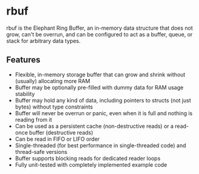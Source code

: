 # rbuf

rbuf is the Elephant Ring Buffer, an in-memory data structure that does not grow, can't be overrun, and can be configured to act as a buffer, queue, or stack for arbitrary data types.

## Features

+ Flexible, in-memory storage buffer that can grow and shrink without (usually) allocating more RAM
+ Buffer may be optionally pre-filled with dummy data for RAM usage stability
+ Buffer may hold any kind of data, including pointers to structs (not just bytes) without type constraints
+ Buffer will never be overrun or panic, even when it is full and nothing is reading from it
+ Can be used as a persistent cache (non-destructive reads) or a read-once buffer (destructive reads)
+ Can be read in FIFO or LIFO order
+ Single-threaded (for best performance in single-threaded code) and thread-safe versions
+ Buffer supports blocking reads for dedicated reader loops
+ Fully unit-tested with completely implemented example code